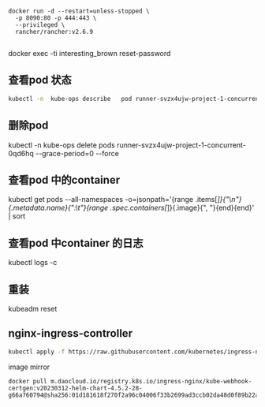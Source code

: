 ```text

docker run -d --restart=unless-stopped \
  -p 8090:80 -p 444:443 \
  --privileged \
  rancher/rancher:v2.6.9
  
```
 docker exec -ti interesting_brown reset-password


## 查看pod 状态

```bash
kubectl -n  kube-ops describe   pod runner-svzx4ujw-project-1-concurrent-0qd6hq
```

## 删除pod

kubectl -n kube-ops delete pods runner-svzx4ujw-project-1-concurrent-0qd6hq --grace-period=0 --force

## 查看pod 中的container

kubectl get pods --all-namespaces -o=jsonpath='{range .items\[_\]}{"\n"}{.metadata.name}{":\t"}{range .spec.containers\[_\]}{.image}{", "}{end}{end}' \| sort

## 查看pod 中container 的日志

kubectl logs  -c 


## 重装
kubeadm reset



## nginx-ingress-controller
```bash
kubectl apply -f https://raw.githubusercontent.com/kubernetes/ingress-nginx/controller-v1.7.0/deploy/static/provider/baremetal/deploy.yaml
```
image mirror
```
docker pull m.daocloud.io/registry.k8s.io/ingress-nginx/kube-webhook-certgen:v20230312-helm-chart-4.5.2-28-g66a760794@sha256:01d181618f270f2a96c04006f33b2699ad3ccb02da48d0f89b22abce084b292f

```